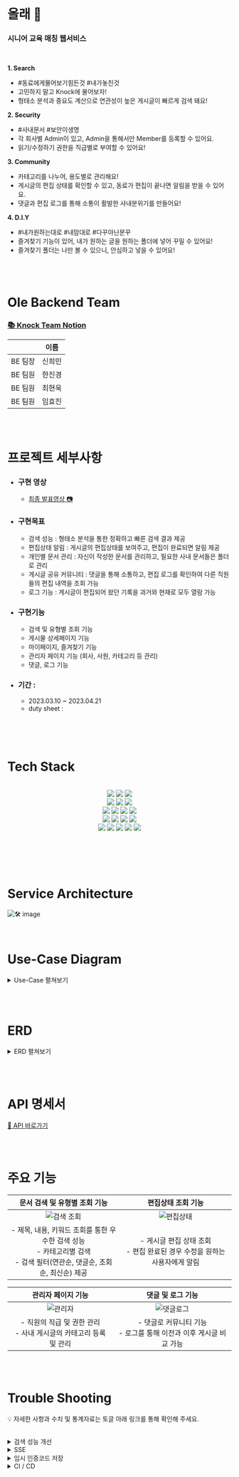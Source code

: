 <br>

<div align=center>

</div>

<br><br>

# 올래 👴
### 시니어 교육 매칭 웹서비스 
<br>

<b>1. Search</b>
- #동료에게물어보기힘든것 #내가놓친것
- 고민하지 말고 Knock에 물어보자!
- 헝태소 분석과 중요도 계산으로 연관성이 높은 게시글이 빠르게 검색 돼요!

<b>2. Security</b>
- #사내문서 #보안이생명
- 각 회사별 Admin이 있고, Admin을 통해서만 Member를 등록할 수 있어요.
- 읽기/수정하기 권한을 직급별로 부여할 수 있어요!

<b>3. Community</b>
- 카테고리를 나누어, 용도별로 관리해요!
- 게시글의 편집 상태를 확인할 수 있고, 동료가 편집이 끝나면 알림을 받을 수 있어요.
- 댓글과 편집 로그를 통해 소통이 활발한 사내분위기를 만들어요!

<b>4. D.I.Y</b>
- #내가원하는대로 #내맘대로 #다꾸아닌문꾸
- 즐겨찾기 기능이 있어, 내가 원하는 글을 원하는 폴더에 넣어 꾸밀 수 있어요!
- 즐겨찾기 폴더는 나만 볼 수 있으니, 안심하고 넣을 수 있어요!
  <br><br><br><br>


# Ole Backend Team
### [📚 Knock Team Notion](https://www.notion.so/Knock-a9dbba271c2645559d9a1d965357e146) <br>

|     | 이름   | 
|-----|------|
| BE 팀장 | 신희민  |
| BE 팀원 | 한진경  |
| BE 팀원 | 최현욱  |
| BE 팀원 | 임효진  |

<br><br>

# 프로젝트 세부사항
- ### 구현 영상<br>
  - [최종 발표영상 📷](https://youtu.be/lwkJ1jiaoyk) <br>
- ###  구현목표
  - 검색 성능 : 형태소 분석을 통한 정확하고 빠른 검색 결과 제공
  - 편집상태 알림 : 게시글의 편집상태를 보여주고, 편집이 완료되면 알림 제공
  - 개인별 문서 관리 : 자신이 작성한 문서를 관리하고, 필요한 사내 문서들은 폴더로 관리
  - 게시글 공유 커뮤니티 : 댓글을 통해 소통하고, 편집 로그를 확인하여 다른 직원들의 편집 내역을 조회 가능
  - 로그 기능 : 게시글이 편집되어 왔던 기록을 과거와 현재로 모두 열람 가능
- ###  구현기능
  - 검색 및 유형별 조회 기능
  - 게시물 상세페이지 기능
  - 마이페이지, 즐겨찾기 기능
  - 관리자 페이지 기능 (회사, 사원, 카테고리 등 관리)
  - 댓글, 로그 기능
- ### 기간 :
  - 2023.03.10 ~ 2023.04.21
  - duty sheet : 

<br><br><br>

# Tech Stack

<br>
<div align=center> 
  <img src="https://img.shields.io/badge/java-007396?style=for-the-badge&logo=java&logoColor=white">
  <img src="https://img.shields.io/badge/gradle-02303A?style=for-the-badge&logo=gradle&logoColor=white">
  <img src="https://img.shields.io/badge/intellij idea-000000?style=for-the-badge&logo=intellijidea&logoColor=white"> 
  <br>

  <img src="https://img.shields.io/badge/notion-000000?style=for-the-badge&logo=notion&logoColor=white">
  <img src="https://img.shields.io/badge/github-181717?style=for-the-badge&logo=github&logoColor=white">
  <img src="https://img.shields.io/badge/sourcetree-0052CC?style=for-the-badge&logo=sourcetree&logoColor=white">
  <br>
  <img src="https://img.shields.io/badge/amazon rds-527FFF?style=for-the-badge&logo=amazonrds&logoColor=white"> 
  <img src="https://img.shields.io/badge/amazon s3-E34F26?style=for-the-badge&logo=amazons3&logoColor=white">
  <img src="https://img.shields.io/badge/redis-DD0031?style=for-the-badge&logo=redis&logoColor=white"> 
  <img src="https://img.shields.io/badge/mysql-4479A1?style=for-the-badge&logo=mysql&logoColor=white"> 

 <br>
  <img src="https://img.shields.io/badge/springboot-6DB33F?style=for-the-badge&logo=springboot&logoColor=white"> 
  <img src="https://img.shields.io/badge/spring security-6DB33F?style=for-the-badge&logo=springsecurity&logoColor=white"> 
  <img src="https://img.shields.io/badge/QueryDSL-61DAFB?style=for-the-badge&logo=querydsl&logoColor=white"> 
  <img src="https://img.shields.io/badge/Spring Data Jpa-4FC08D?style=for-the-badge&logo=jpa&logoColor=white"> 
  <br>
  <img src="https://img.shields.io/badge/amazon ec2-FF9900?style=for-the-badge&logo=amazonec2&logoColor=white"> 
  <img src="https://img.shields.io/badge/nginx-009639?style=for-the-badge&logo=nginx&logoColor=white">
  <img src="https://img.shields.io/badge/Docker-2496ED?style=for-the-badge&logo=Docker&logoColor=white">
  <img src="https://img.shields.io/badge/github actions-2088FF?style=for-the-badge&logo=githubactions&logoColor=white">
  <img src="https://img.shields.io/badge/apache jmeter-D22128?style=for-the-badge&logo=apachejmeter&logoColor=white">
  <br>

</div>

<br><br><br><br>

# Service Architecture
![🛠️ image](https://img1.daumcdn.net/thumb/R1280x0/?scode=mtistory2&fname=https%3A%2F%2Fblog.kakaocdn.net%2Fdn%2FcqJt5s%2FbtsaXl6DMeO%2FBrNlkwhkQu7PazYIxRGTxk%2Fimg.png)

<br>

# Use-Case Diagram 
<details>
<summary> Use-Case 펼쳐보기 </summary>
<div markdown="1">  
![image](https://github.com/Vida0822/OOP/assets/132312673/63c45684-5aac-4300-ac45-ff9a7e244550)

</div>
</details>

<br><br>

# ERD
<details>
<summary> ERD 펼쳐보기 </summary>
<div markdown="1">  

![image](https://img1.daumcdn.net/thumb/R1280x0/?scode=mtistory2&fname=https%3A%2F%2Fblog.kakaocdn.net%2Fdn%2Fc6spkU%2FbtsaKx8Q9jA%2FCy287vuTk2KBChVNSSckn0%2Fimg.png)

</div>
</details>

<br><br>

# API 명세서
[📄 API 바로가기]()

<br><br>

# 주요 기능

| 문서 검색 및 유형별 조회 기능 | 편집상태 조회 기능 |
|:------:|:------:|
| ![검색 조회](https://img1.daumcdn.net/thumb/R1280x0/?scode=mtistory2&fname=https%3A%2F%2Fblog.kakaocdn.net%2Fdn%2F4uwWX%2FbtsaJUVJxPH%2FFWx8neryT434R63qB3k9Qk%2Fimg.png) | ![편집상태](https://img1.daumcdn.net/thumb/R1280x0/?scode=mtistory2&fname=https%3A%2F%2Fblog.kakaocdn.net%2Fdn%2FeRf5I5%2FbtsaqPOT3LP%2FXBLW7tgwkHmAYiEu6TBvy1%2Fimg.png) |
|- 제목, 내용, 키워드 조회를 통한 우수한 검색 성능<br> - 카테고리별 검색<br> - 검색 필터(연관순, 댓글순, 조회순, 최신순) 제공 <br> |- 게시글 편집 상태 조회<br> - 편집 완료된 경우 수정을 원하는 사용자에게 알림<br> |

| 관리자 페이지 기능 | 댓글 및 로그 기능  |
|:------:|:------:|
| ![관리자](https://img1.daumcdn.net/thumb/R1280x0/?scode=mtistory2&fname=https%3A%2F%2Fblog.kakaocdn.net%2Fdn%2FE4V5x%2FbtsamXGbUiJ%2F9cZBLjXNvOFt3uNlS4DUg1%2Fimg.png) | ![댓글로그](https://img1.daumcdn.net/thumb/R1280x0/?scode=mtistory2&fname=https%3A%2F%2Fblog.kakaocdn.net%2Fdn%2FySs8E%2FbtsajdpKFK6%2FIi09fic5HemPuNjvb32Vs1%2Fimg.png) |
|- 직원의 직급 및 권한 관리<br> - 사내 게시글의 카테고리 등록 및 관리<br> |- 댓글로 커뮤니티 기능 <br> - 로그를 통해 이전과 이후 게시글 비교 가능 <br> |

<br><br>


# Trouble Shooting

💡 자세한 사항과 수치 및 통계자료는 토글 아래 링크를 통해 확인해 주세요. <br>
<br>
<details>
<summary> 검색 성능 개선</summary>
<div markdown="1">  

<br>

(1) [STEP1]&nbsp; 검색 성능 문제와 원인 분석, 개선방향 <br>
- 문제 : 실행환경(Local, EC2 서버 등)에 따라 속도와 성능 차이가 큼. <br>
&nbsp;&nbsp;&nbsp;&nbsp;&nbsp;&nbsp;&nbsp;&nbsp;&nbsp;&nbsp;검색 조회, 특히 키워드 검색 부분의 속도가 현저히 느림. <br>
- 원인 : 라이브러리의 비효율적인 사용, 불필요한 쿼리
- 개선방향 : Jmeter(부하테스트)와 AOP Execution Timer(실행시간 측정) 도입<br> 
 &nbsp;&nbsp;&nbsp;&nbsp;&nbsp;&nbsp;&nbsp;&nbsp;&nbsp;&nbsp;&nbsp;&nbsp;&nbsp;&nbsp;&nbsp; ➡︎ 단계별로 향상된 성능과 실행 속도를 측정해 나감. <br>
👉 https://www.notion.so/STEP1-fad9129c662e44859f1ff7d4df0dd75f
<br><br>

(2) [STEP2]&nbsp;  형태소 분석 라이브러리의 설정 변경<br>
- 문제 및 원인 : Komoran 라이브러리 자체의 실행속도가 느림. (실행 속도의 2/3이상을 차지) <br>
&nbsp;&nbsp;&nbsp;&nbsp;&nbsp;&nbsp;&nbsp;&nbsp;&nbsp;&nbsp;&nbsp;&nbsp;&nbsp;&nbsp;&nbsp;&nbsp;&nbsp;&nbsp;&nbsp;&nbsp;&nbsp;해당 라이브러리의 메모리 사용 문제. <br>
- 해결 : 형태소 분석에 사용하는 설정을 변경함으로써 메모리 최적화.
- 결과 : 부하테스트 쓰레드 10배 정도 증가 가능(40 -> 400)<br> 
  &nbsp;&nbsp;&nbsp;&nbsp;&nbsp;&nbsp;&nbsp;&nbsp;&nbsp;&nbsp;실행속도 1/10 (1.5초 -> 0.5초대로 개선)<br>
  👉 https://www.notion.so/STEP2-4bd04dd85a6e4edb9b5e8dc47f6fcc27
  <br><br>
  
(3) [STEP3]&nbsp; 키워드 검색시 쿼리 개선 (Query DSL 적용) <br>
- 문제 : 라이브러리를 light한 버전으로 바꾸었지만 느린 검색 속도 (500ms 정도)
- 원인 : 키워드와 카테고리 검색 시, 비효율적인 쿼리문 (contain, join 등)
- 해결 : 제목, 내용, 키워드마다 반복적으로 나가던 쿼리를 한 번의 동적 쿼리로 처리. 
- 결과 : 부하테스트 쓰레드 700->2500으로 증가<br>
    &nbsp;&nbsp;&nbsp;&nbsp;&nbsp;&nbsp;&nbsp;&nbsp;&nbsp;&nbsp;실행시간은 400~500ms에서 300ms 정도로 단축됨.<br>
  👉 https://www.notion.so/STEP3-Query-DSL-939026377148406f93c7a571b767cd42
<br>

(4) [STEP4]&nbsp; 검색 결과 정렬 시 쿼리 개선 <br>
- 문제 및 원인 : 검색 필터 적용 시, 쿼리의 부적절한 사용 <br>
- 해결 : ‘관심도, 조회수, 댓글수, 생성일자’ 등 검색 결과 정렬 시 동적쿼리로 한 번에 처리 (OrderSpecifier를 사용한 메서드) <br>
- 결과 : 실행속도 200~300ms -> 100ms 이하로 단축<br>
  &nbsp;&nbsp;&nbsp;&nbsp;&nbsp;&nbsp;&nbsp;&nbsp;&nbsp; 부하테스트 결과는 thread 2500정도로 비슷하게 유지.<br>
  👉 https://www.notion.so/STEP4-Query-b142f6187b964433a73e4118458bc35c
  <br>
  

</div>
</details>

<details>
<summary> SSE </summary>
<div markdown="1">
    <br>
    (1) 편집 상태를 알고, 편집이 완료 되면 알림을 보내는 기능을 위해 API call 대신 다른 방식을 고민함. <br>
    (2) SSE는 서버- 클라이언트의 단방향 통신으로 지속적인 연결을 통해,  서버의 데이터를 실시간으로 클라이언트로 보낸다는 점과 <br>
    &nbsp;&nbsp;&nbsp;&nbsp;처음 한 번 맺은 HTTP 연결을 통해 서버는 클라이언트로 지속적으로 데이터 전송이 가능하다는 점에서 사용함. <br>
   👉 https://www.notion.so/SSE-d46754926bdd4ba2a69be6a6e94405a2 <br>

</div>
</details>


<details>
<summary> 임시 인증코드 저장 </summary>
<div markdown="1">
    <br>
    (1) 아이디와 비밀번호를 잊었을 때 확인할 수 있는 인증코드를 발급받을 경우, 일정 시간동안 임시로 인증코드를 어떻게 유지할지 고민함. <br>
    (2) 임시 인증코드는 오래 저장할 필요가 없기도 하고, 중요하지 않은 데이터를 찾을 때 발생하는 시간과 부담을 줄이기 위해 Redis를 선택함. <br>
   (In-memory 형태로 운영중인 웹 서버에서 I/O가 빈번히 발생할때 주로 사용한다는 점과 만료일을 지정하면 만료된 데이터는 캐시처럼 사라진다는 점에서 도입)<br>
    👉 https://www.notion.so/Redis-5f74e46c591d47108d4bf692b29ba3aa
</div>
</details>


<details>
<summary> CI / CD </summary>
<div markdown="1">
    <br>
  
   - 문제 상황 : Github Actions 스크립트 파일 중 EC2 서버에서 Docker Image 실행 실패 에러.<br>
   - 원인 : SSH로 Knock EC2 서버를 연결하려 할 때 거부됨.<br>
   - 해결 : Github-Actions의 secrets의 key 설정을 pem.key와 ec2의 password 두 방법으로 해 보고 해결됨. <br>
    👉 https://www.notion.so/CI-CD-78da8d9f7b4f4f6bba947b7e7ffda2b1


</div>
</details>



<br><br><br>

 
